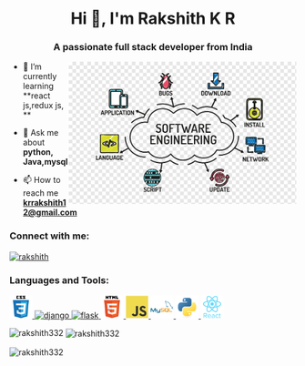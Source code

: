 

<h1 align="center">Hi 👋, I'm Rakshith K R</h1>
<h3 align="center">A passionate full stack developer from India</h3>
<p><img align="right" width="400" src="profile.png" alt="rakshith332" /></p>

- 🌱 I’m currently learning **react js,redux js, **

- 💬 Ask me about **python, Java,mysql**

- 📫 How to reach me **krrakshith12@gmail.com**

<h3 align="left">Connect with me:</h3>
<p align="left">
<a href="https://linkedin.com/in/rakshith" target="blank"><img align="center" src="https://raw.githubusercontent.com/rahuldkjain/github-profile-readme-generator/master/src/images/icons/Social/linked-in-alt.svg" alt="rakshith" height="30" width="40" /></a>
</p>

<h3 align="left">Languages and Tools:</h3>
<p align="left"> <a href="https://www.w3schools.com/css/" target="_blank" rel="noreferrer"> <img src="https://raw.githubusercontent.com/devicons/devicon/master/icons/css3/css3-original-wordmark.svg" alt="css3" width="40" height="40"/> </a> <a href="https://www.djangoproject.com/" target="_blank" rel="noreferrer"> <img src="https://cdn.worldvectorlogo.com/logos/django.svg" alt="django" width="40" height="40"/> </a> <a href="[https://flask.palletsprojects.com/](https://in.images.search.yahoo.com/images/view;_ylt=AwrKC_0W4BhnNLwhHoS9HAx.;_ylu=c2VjA3NyBHNsawNpbWcEb2lkA2NiODk2NGQ2NDZkZGIxZTBmYzkzYzBlN2E3NTFhYmZjBGdwb3MDMgRpdANiaW5n?back=https%3A%2F%2Fin.images.search.yahoo.com%2Fsearch%2Fimages%3Fp%3Djava%2Blogo%26type%3DE210IN826G0%26fr%3Dmcafee%26fr2%3Dpiv-web%26tab%3Dorganic%26ri%3D2&w=1024&h=1024&imgurl=brandlogos.net%2Fwp-content%2Fuploads%2F2021%2F11%2Fjava-logo.png&rurl=https%3A%2F%2Fbrandlogos.net%2Fjava-programming-language-logo-icon-vector-94384.html&size=20KB&p=java+logo&oid=cb8964d646ddb1e0fc93c0e7a751abfc&fr2=piv-web&fr=mcafee&tt=Java+logo+mark+in+vector+%28.EPS+%2B+.SVG+%2B+.PDF%29+for+free+-+Brandlogos.net&b=0&ni=21&no=2&ts=&tab=organic&sigr=3dn1Lyt81HLp&sigb=vz_tTZ6B.5_R&sigi=PyTImnJZ2SYl&sigt=jdG.ivpop41.&.crumb=Mp1jtWAapQ.&fr=mcafee&fr2=piv-web&type=E210IN826G0)" target="_blank" rel="noreferrer"> <img src="https://www.vectorlogo.zone/logos/pocoo_flask/pocoo_flask-icon.svg" alt="flask" width="40" height="40"/> </a> <a href="https://www.w3.org/html/" target="_blank" rel="noreferrer"> <img src="https://raw.githubusercontent.com/devicons/devicon/master/icons/html5/html5-original-wordmark.svg" alt="html5" width="40" height="40"/> </a> <a href="https://developer.mozilla.org/en-US/docs/Web/JavaScript" target="_blank" rel="noreferrer"> <img src="https://raw.githubusercontent.com/devicons/devicon/master/icons/javascript/javascript-original.svg" alt="javascript" width="40" height="40"/> </a> <a href="https://www.mysql.com/" target="_blank" rel="noreferrer"> <img src="https://raw.githubusercontent.com/devicons/devicon/master/icons/mysql/mysql-original-wordmark.svg" alt="mysql" width="40" height="40"/> </a> <a href="https://www.python.org" target="_blank" rel="noreferrer"> <img src="https://raw.githubusercontent.com/devicons/devicon/master/icons/python/python-original.svg" alt="python" width="40" height="40"/> </a> <a href="https://reactjs.org/" target="_blank" rel="noreferrer"> <img src="https://raw.githubusercontent.com/devicons/devicon/master/icons/react/react-original-wordmark.svg" alt="react" width="40" height="40"/> </a> </p>

<p><img align="left" src="https://github-readme-stats.vercel.app/api/top-langs?username=rakshith332&show_icons=true&locale=en&layout=compact" alt="rakshith332" /></p>

<p>&nbsp;<img align="center" src="https://github-readme-stats.vercel.app/api?username=rakshith332&show_icons=true&locale=en" alt="rakshith332" /></p>

<p><img align="center" src="https://github-readme-streak-stats.herokuapp.com/?user=rakshith332&" alt="rakshith332" /></p>
